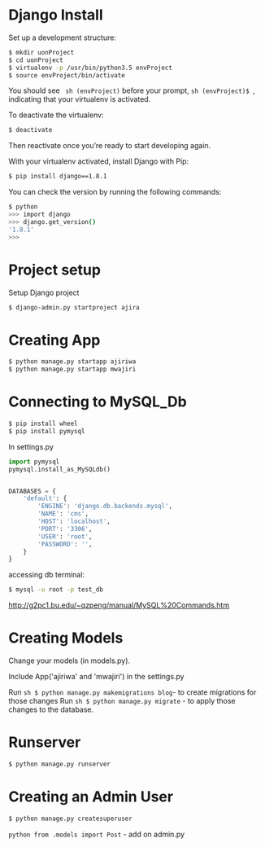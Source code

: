 # Django Install

Set up a development structure:

``` sh
$ mkdir uonProject
$ cd uonProject
$ virtualenv -p /usr/bin/python3.5 envProject
$ source envProject/bin/activate
```

You should see ` sh (envProject)` before your prompt, `sh (envProject)$ `, indicating that your virtualenv is activated.

To deactivate the virtualenv:

``` sh
$ deactivate
```

Then reactivate once you’re ready to start developing again.

With your virtualenv activated, install Django with Pip:

``` sh
$ pip install django==1.8.1
``` 

You can check the version by running the following commands:
``` sh
$ python
>>> import django
>>> django.get_version()
'1.8.1'
>>>
``` 

# Project setup

Setup Django project

``` sh
$ django-admin.py startproject ajira
```

Creating App
===================================================

``` sh
$ python manage.py startapp ajiriwa
$ python manage.py startapp mwajiri
```


Connecting to MySQL_Db
===================================================

``` sh
$ pip install wheel
$ pip install pymysql
``` 


In settings.py

``` python
import pymysql
pymysql.install_as_MySQLdb()


DATABASES = {
    'default': {
        'ENGINE': 'django.db.backends.mysql',
        'NAME': 'cms',
        'HOST': 'localhost',
        'PORT': '3306',
        'USER': 'root',
        'PASSWORD': '',
    }
}
```

accessing db terminal:

``` sh
$ mysql -u root -p test_db
``` 
http://g2pc1.bu.edu/~qzpeng/manual/MySQL%20Commands.htm


Creating Models
===================================================

Change your models (in models.py).

Include App('ajiriwa' and 'mwajiri') in the settings.py

Run `sh $ python manage.py makemigrations blog`- to create migrations for those changes
Run `sh $ python manage.py migrate` - to apply those changes to the database.


Runserver
===================================================

``` sh
$ python manage.py runserver
``` 


Creating an Admin User
===================================================
``` sh
$ python manage.py createsuperuser
```

`python from .models import Post` - add on admin.py
